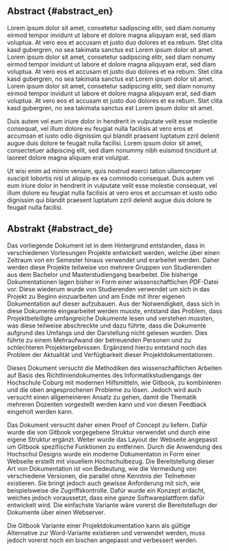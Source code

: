 ## Abstract {#abstract_en}

Lorem ipsum dolor sit amet, consetetur sadipscing elitr, sed diam nonumy eirmod tempor invidunt ut labore et dolore magna aliquyam erat, sed diam voluptua. At vero eos et accusam et justo duo dolores et ea rebum. Stet clita kasd gubergren, no sea takimata sanctus est Lorem ipsum dolor sit amet. Lorem ipsum dolor sit amet, consetetur sadipscing elitr, sed diam nonumy eirmod tempor invidunt ut labore et dolore magna aliquyam erat, sed diam voluptua. At vero eos et accusam et justo duo dolores et ea rebum. Stet clita kasd gubergren, no sea takimata sanctus est Lorem ipsum dolor sit amet. Lorem ipsum dolor sit amet, consetetur sadipscing elitr, sed diam nonumy eirmod tempor invidunt ut labore et dolore magna aliquyam erat, sed diam voluptua. At vero eos et accusam et justo duo dolores et ea rebum. Stet clita kasd gubergren, no sea takimata sanctus est Lorem ipsum dolor sit amet.

Duis autem vel eum iriure dolor in hendrerit in vulputate velit esse molestie consequat, vel illum dolore eu feugiat nulla facilisis at vero eros et accumsan et iusto odio dignissim qui blandit praesent luptatum zzril delenit augue duis dolore te feugait nulla facilisi. Lorem ipsum dolor sit amet, consectetuer adipiscing elit, sed diam nonummy nibh euismod tincidunt ut laoreet dolore magna aliquam erat volutpat.

Ut wisi enim ad minim veniam, quis nostrud exerci tation ullamcorper suscipit lobortis nisl ut aliquip ex ea commodo consequat. Duis autem vel eum iriure dolor in hendrerit in vulputate velit esse molestie consequat, vel illum dolore eu feugiat nulla facilisis at vero eros et accumsan et iusto odio dignissim qui blandit praesent luptatum zzril delenit augue duis dolore te feugait nulla facilisi.

## Abstrakt {#abstract_de}

Das vorliegende Dokument ist in dem Hintergrund entstanden, dass in verschiedenen Vorlesungen Projekte entwickelt werden, welche über einen Zeitraum von ein Semester hinaus verwendet und erarbeitet werden. Daher werden diese Projekte teilweise von mehrere Gruppen von Studierenden aus dem Bachelor und Masterstudiengang bearbeitet. Die bisherige Dokumentationen lagen bisher in Form einer wissenschaftlichen PDF-Datei vor. Diese wiederum wurde von Studierenden verwendet um sich in das Projekt zu Beginn einzuarbeiten und am Ende mit ihrer eigenen Dokumentation auf dieser aufzubauen. 
Aus der Notwendigkeit, dass sich in diese Dokumente eingearbeitet werden musste, entstand das Problem, dass Projektbeteiligte umfangreiche Dokumente lesen und verstehen mussten, was diese teilweise abschreckte und dazu führte, dass die Dokumente aufgrund des Umfangs und der Darstellung nicht gelesen wurden. Dies führte zu einem Mehraufwand der betreuenden Personen und zu schlechteren Projektergebnissen. Ergänzend hierzu entstand noch das Problem der Aktualität und Verfügbarkeit dieser Projektdokumentationen.

Dieses Dokument versucht die Methodiken des wissenschaftlichen Arbeiten auf Basis des Richtliniendokumentes des Informatikstudiengangs der Hochschule Coburg mit modernen Hilfsmitteln, wie Gitbook, zu kombinieren und die oben angesprochenen Probleme zu lösen. Jedoch wird auch versucht einen allgemeineren Ansatz zu gehen, damit die Thematik mehreren Dozenten vorgestellt werden kann und von diesen Feedback eingeholt werden kann.

Das Dokument versucht daher einen Proof of Concept zu liefern. Dafür wurde die von Gitbook vorgegebene Struktur verwendet und durch eine eigene Struktur ergänzt. Weiter wurde das Layout der Webseite angepasst um Gitbook spezifische Funktionen zu entfernen. Durch die Anwendung des Hochschul Designs wurde ein moderne Dokumentaton in Form einer Webseite erstellt mit visuellem Hochschulbezug. Die Bereitstellung dieser Art von Dokumentation ist von Bedeutung, wie die Vermeidung von verschiedene Versionen, die parallel ohne Kenntnis der Teilnehmer existieren. Sie bringt jedoch auch gewisse Anforderung mit sich, wie beispielsweise die Zugriffskontrolle. Dafür wurde ein Konzept erdacht, welches jedoch voraussetzt, dass eine ganze Softwareplattform dafür entwickelt wird. Die einfachste Variante wäre vorerst die Bereitstellugn der Dokumente über einen Webserver.

Die Gitbook Variante einer Projektdokumentation kann als gültige Alternative zur Word-Variante existieren und verwendet werden, muss jedoch vorerst noch ein bischen angepasst und verbessert werden. 